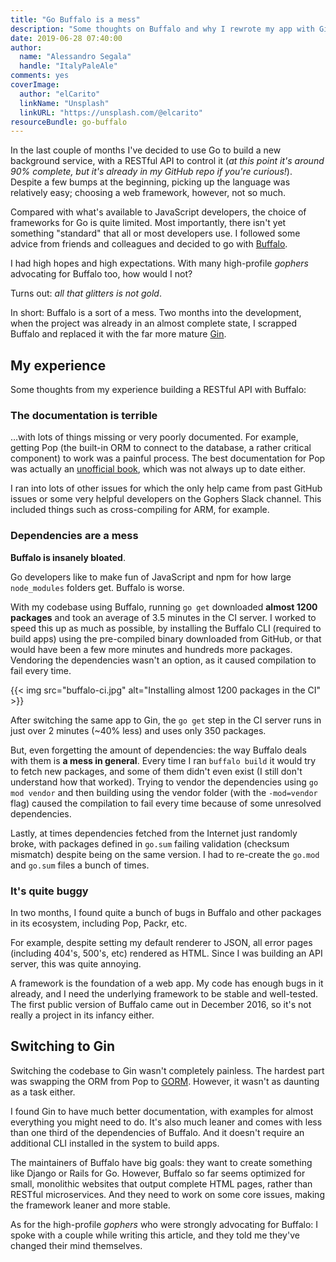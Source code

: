 ```yaml
---
title: "Go Buffalo is a mess"
description: "Some thoughts on Buffalo and why I rewrote my app with Gin"
date: 2019-06-28 07:40:00
author:
  name: "Alessandro Segala"
  handle: "ItalyPaleAle"
comments: yes
coverImage:
  author: "elCarito"
  linkName: "Unsplash"
  linkURL: "https://unsplash.com/@elcarito"
resourceBundle: go-buffalo
---
```


In the last couple of months I've decided to use Go to build a new background service, with a RESTful API to control it (*at this point it's around 90% complete, but it's already in my GitHub repo if you're curious!*). Despite a few bumps at the beginning, picking up the language was relatively easy; choosing a web framework, however, not so much.

Compared with what's available to JavaScript developers, the choice of frameworks for Go is quite limited. Most importantly, there isn't yet something "standard" that all or most developers use. I followed some advice from friends and colleagues and decided to go with [Buffalo](https://github.com/gobuffalo/buffalo).

I had high hopes and high expectations. With many high-profile *gophers* advocating for Buffalo too, how would I not?

Turns out: *all that glitters is not gold*.

In short: Buffalo is a sort of a mess. Two months into the development, when the project was already in an almost complete state, I scrapped Buffalo and replaced it with the far more mature [Gin](https://github.com/gin-gonic/gin).

## My experience

Some thoughts from my experience building a RESTful API with Buffalo:

### The documentation is terrible

…with lots of things missing or very poorly documented. For example, getting Pop (the built-in ORM to connect to the database, a rather critical component) to work was a painful process. The best documentation for Pop was actually an [unofficial book](https://andrew-sledge.gitbooks.io/the-unofficial-pop-book/content/), which was not always up to date either.

I ran into lots of other issues for which the only help came from past GitHub issues or some very helpful developers on the Gophers Slack channel. This included things such as cross-compiling for ARM, for example.

### Dependencies are a mess

**Buffalo is insanely bloated**.

Go developers like to make fun of JavaScript and npm for how large `node_modules` folders get. Buffalo is worse.

With my codebase using Buffalo, running `go get` downloaded **almost 1200 packages** and took an average of 3.5 minutes in the CI server. I worked to speed this up as much as possible, by installing the Buffalo CLI (required to build apps) using the pre-compiled binary downloaded from GitHub, or that would have been a few more minutes and hundreds more packages. Vendoring the dependencies wasn't an option, as it caused compilation to fail every time.

{{< img src="buffalo-ci.jpg" alt="Installing almost 1200 packages in the CI" >}}

After switching the same app to Gin, the `go get` step in the CI server runs in just over 2 minutes (~40% less) and uses only 350 packages.

But, even forgetting the amount of dependencies: the way Buffalo deals with them is **a mess in general**. Every time I ran `buffalo build` it would try to fetch new packages, and some of them didn't even exist (I still don't understand how that worked). Trying to vendor the dependencies using `go mod vendor` and then building using the vendor folder (with the `-mod=vendor` flag) caused the compilation to fail every time because of some unresolved dependencies.

Lastly, at times dependencies fetched from the Internet just randomly broke, with packages defined in `go.sum` failing validation (checksum mismatch) despite being on the same version. I had to re-create the `go.mod` and `go.sum` files a bunch of times.

### It's quite buggy

In two months, I found quite a bunch of bugs in Buffalo and other packages in its ecosystem, including Pop, Packr, etc.

For example, despite setting my default renderer to JSON, all error pages (including 404's, 500's, etc) rendered as HTML. Since I was building an API server, this was quite annoying.

A framework is the foundation of a web app. My code has enough bugs in it already, and I need the underlying framework to be stable and well-tested. The first public version of Buffalo came out in December 2016, so it's not really a project in its infancy either.

## Switching to Gin

Switching the codebase to Gin wasn't completely painless. The hardest part was swapping the ORM from Pop to [GORM](https://github.com/jinzhu/gorm). However, it wasn't as daunting as a task either.

I found Gin to have much better documentation, with examples for almost everything you might need to do. It's also much leaner and comes with less than one third of the dependencies of Buffalo. And it doesn't require an additional CLI installed in the system to build apps.

The maintainers of Buffalo have big goals: they want to create something like Django or Rails for Go. However, Buffalo so far seems optimized for small, monolithic websites that output complete HTML pages, rather than RESTful microservices. And they need to work on some core issues, making the framework leaner and more stable.

As for the high-profile *gophers* who were strongly advocating for Buffalo: I spoke with a couple while writing this article, and they told me they've changed their mind themselves.
